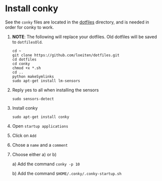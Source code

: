 # Install conky

See the `conky` files are located in the
[dotfiles](https://github.com/loeiten/dotfiles) directory, and is needed in
order for conky to work.

1. **NOTE**: The following will replace your dotfiles. Old dotfiles will be
   saved to `dotfilesOld`.

   ```
   cd ~
   git clone https://github.com/loeiten/dotfiles.git
   cd dotfiles
   cd conky
   chmod +x *.sh
   cd ..
   python makeSymlinks
   sudo apt-get install lm-sensors
   ```
   
2. Reply yes to all when installing the sensors

   ```
   sudo sensors-detect
   ```
3. Install conky

   ```
   sudo apt-get install conky
   ```
4.  Open `startup applications`
5. Click on `Add`
6. Chose a `name` and a `comment`
7. Choose either a) or b)

   a) Add the command `conky -p 10`
   
   b) Add the command `$HOME/.conky/.conky-startup.sh`
